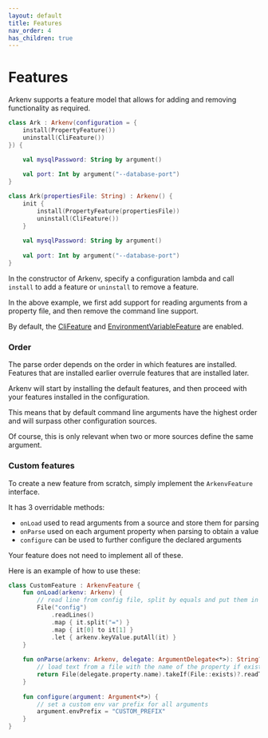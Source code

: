 ```yaml
---
layout: default
title: Features
nav_order: 4
has_children: true
---
```


# Features

Arkenv supports a feature model that allows for 
adding and removing functionality as required.

```kotlin
class Ark : Arkenv(configuration = {
    install(PropertyFeature())
    uninstall(CliFeature())
}) {

    val mysqlPassword: String by argument()
    
    val port: Int by argument("--database-port")
}

class Ark(propertiesFile: String) : Arkenv() {
    init {
        install(PropertyFeature(propertiesFile))
        uninstall(CliFeature())
    }
    
    val mysqlPassword: String by argument()
    
    val port: Int by argument("--database-port")
}
```

In the constructor of Arkenv, specify a configuration lambda and call `install` to add a feature or
`uninstall` to remove a feature. 

In the above example, we first add support for reading arguments from
a property file, and then remove the command line support. 

By default, the [CliFeature](({{site.baseurl}}features/command-line)) and 
[EnvironmentVariableFeature]({{site.baseurl}}features/environment-variables) are enabled.

### Order
The parse order depends on the order in which features are installed. 
Features that are installed earlier overrule features that are installed later.  

Arkenv will start by installing the default features, and then proceed with your features
installed in the configuration. 

This means that by default command line arguments have the highest order and will surpass other configuration sources.

Of course, this is only relevant when two or more sources define the same argument. 
 

### Custom features

To create a new feature from scratch, simply implement the `ArkenvFeature`
interface. 

It has 3 overridable methods:
* `onLoad` used to read arguments from a source and store them for parsing
* `onParse` used on each argument property when parsing to obtain a value
* `configure` can be used to further configure the declared arguments

Your feature does not need to implement all of these. 

Here is an example of how to use these:

```kotlin
class CustomFeature : ArkenvFeature {
    fun onLoad(arkenv: Arkenv) {
        // read line from config file, split by equals and put them in the keyValue map for later parsing
        File("config")    
            .readLines()
            .map { it.split("=") }
            .map { it[0] to it[1] }
            .let { arkenv.keyValue.putAll(it) }
    }
    
    fun onParse(arkenv: Arkenv, delegate: ArgumentDelegate<*>): String? {
        // load text from a file with the name of the property if exists
        return File(delegate.property.name).takeIf(File::exists)?.readText()
    }
    
    fun configure(argument: Argument<*>) {
        // set a custom env var prefix for all arguments
        argument.envPrefix = "CUSTOM_PREFIX"
    }
}
```
